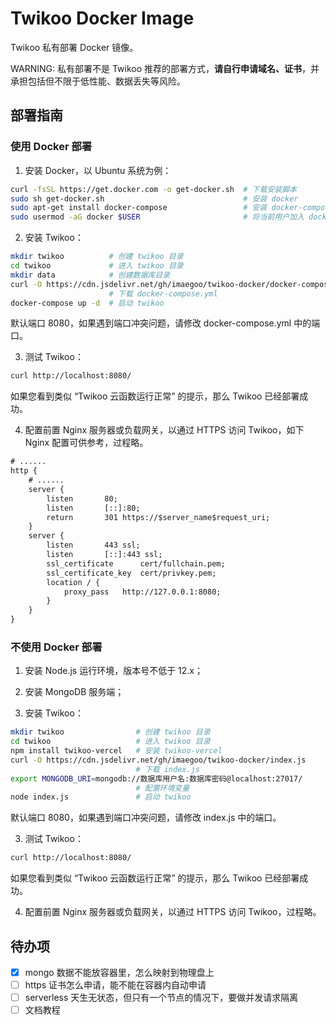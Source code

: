 # Twikoo Docker Image

Twikoo 私有部署 Docker 镜像。

WARNING: 私有部署不是 Twikoo 推荐的部署方式，**请自行申请域名、证书**，并承担包括但不限于低性能、数据丢失等风险。

## 部署指南

### 使用 Docker 部署

1. 安装 Docker，以 Ubuntu 系统为例：

```bash
curl -fsSL https://get.docker.com -o get-docker.sh  # 下载安装脚本
sudo sh get-docker.sh                               # 安装 docker
sudo apt-get install docker-compose                 # 安装 docker-compose
sudo usermod -aG docker $USER                       # 将当前用户加入 docker 用户组
```

2. 安装 Twikoo：

```bash
mkdir twikoo          # 创建 twikoo 目录
cd twikoo             # 进入 twikoo 目录
mkdir data            # 创建数据库目录
curl -O https://cdn.jsdelivr.net/gh/imaegoo/twikoo-docker/docker-compose.yml
                      # 下载 docker-compose.yml
docker-compose up -d  # 启动 twikoo
```

默认端口 8080，如果遇到端口冲突问题，请修改 docker-compose.yml 中的端口。

3. 测试 Twikoo：

```bash
curl http://localhost:8080/
```

如果您看到类似 “Twikoo 云函数运行正常” 的提示，那么 Twikoo 已经部署成功。

4. 配置前置 Nginx 服务器或负载网关，以通过 HTTPS 访问 Twikoo，如下 Nginx 配置可供参考，过程略。

```txt
# ......
http {
    # ......
    server {
        listen       80;
        listen       [::]:80;
        return       301 https://$server_name$request_uri;
    }
    server {
        listen       443 ssl;
        listen       [::]:443 ssl;
        ssl_certificate      cert/fullchain.pem;
        ssl_certificate_key  cert/privkey.pem;
        location / {
            proxy_pass   http://127.0.0.1:8080;
        }
    }
}
```

### 不使用 Docker 部署

1. 安装 Node.js 运行环境，版本号不低于 12.x；

2. 安装 MongoDB 服务端；

3. 安装 Twikoo：

```bash
mkdir twikoo                # 创建 twikoo 目录
cd twikoo                   # 进入 twikoo 目录
npm install twikoo-vercel   # 安装 twikoo-vercel
curl -O https://cdn.jsdelivr.net/gh/imaegoo/twikoo-docker/index.js
                            # 下载 index.js
export MONGODB_URI=mongodb://数据库用户名:数据库密码@localhost:27017/
                            # 配置环境变量
node index.js               # 启动 twikoo
```

默认端口 8080，如果遇到端口冲突问题，请修改 index.js 中的端口。

3. 测试 Twikoo：

```bash
curl http://localhost:8080/
```

如果您看到类似 “Twikoo 云函数运行正常” 的提示，那么 Twikoo 已经部署成功。

4. 配置前置 Nginx 服务器或负载网关，以通过 HTTPS 访问 Twikoo，过程略。

## 待办项

- [x] mongo 数据不能放容器里，怎么映射到物理盘上
- [ ] https 证书怎么申请，能不能在容器内自动申请
- [ ] serverless 天生无状态，但只有一个节点的情况下，要做并发请求隔离
- [ ] 文档教程
